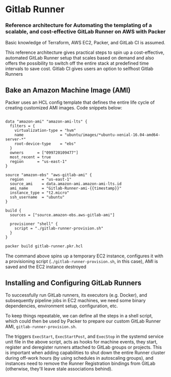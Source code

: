 # Gitlab Runner

### Reference architecture for Automating the templating of a scalable, and cost-effective GitLab Runner on AWS with Packer

Basic knowledge of Terraform, AWS EC2, Packer, and GitLab CI is assumed.

This reference architecture gives practical steps to spin up a cost-effective, automated GitLab Runner setup that scales based on demand and also offers the possibility to switch off the entire stack at predefined time intervals to save cost. 
Gitlab CI gives users an option to selfhost Gitlab Runners

## Bake an Amazon Machine Image (AMI)

Packer uses an HCL config template that defines the entire life cycle of creating customized AMI images. Code snippets below: 

```hcl

data "amazon-ami" "amazon-ami-lts" {
  filters = {
    virtualization-type = "hvm"
    name                = "ubuntu/images/*ubuntu-xenial-16.04-amd64-server-*"
    root-device-type    = "ebs"
  }
  owners      = ["099720109477"]
  most_recent = true
  region      = "us-east-1"
}

source "amazon-ebs" "aws-gitlab-ami" {
  region        = "us-east-1"
  source_ami    = data.amazon-ami.amazon-ami-lts.id
  ami_name      = "Gitlab-Runner-ami-{{timestamp}}"
  instance_type = "t2.micro"
  ssh_username  = "ubuntu"
}

build {
  sources = ["source.amazon-ebs.aws-gitlab-ami"]

  provisioner "shell" {
    script = "./gitlab-runner-provision.sh"
  }
}

```


```bash 
packer build gitlab-runner.pkr.hcl

```

The command above spins up a temporary EC2 instance, configures it with a provisioning script (`./gitlab-runner-provision.sh`, in this case), AMI is saved and the EC2 instance destroyed 

## Installing and Configuring GitLab Runners
To successfully run GitLab runners, its executors (e.g. Docker), and subsequently pipeline jobs in EC2 machines, we need some binary dependencies, environment setup, configuration, etc.

To keep things repeatable, we can define all the steps in a shell script, which could then be used by Packer to prepare our custom GitLab Runner AMI, `gitlab-runner-provision.sh`. 

The triggers `ExecStart`, `ExecStartPost`, and `ExecStop` in the systemd service unit file in the above script, acts as hooks for machine events, they start, register and deregister runners attached to GitLab groups or projects. This is important when adding capabilities to shut down the entire Runner cluster during off-work hours (by using schedules in autoscaling groups), and instances need to remove the Runner Registration bindings from GitLab (otherwise, they'll leave stale associations behind).

